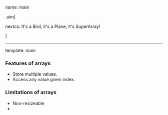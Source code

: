 name: main

.aim[<div>
nextcs: It's a Bird, it's a Plane, it's SuperArray!
</div>]

---
template: main

### Features of arrays
- Store multiple values.
- Access any value given index.

### Limitations of arrays
- Non-resizeable
- 
